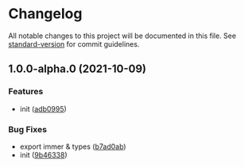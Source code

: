 # Changelog

All notable changes to this project will be documented in this file. See [standard-version](https://github.com/conventional-changelog/standard-version) for commit guidelines.

## 1.0.0-alpha.0 (2021-10-09)


### Features

* init ([adb0995](https://github.com/Keylenn/cohookjs/commit/adb099501bf0804670deb6928ec1aa3cb86335c5))


### Bug Fixes

* export immer & types ([b7ad0ab](https://github.com/Keylenn/cohookjs/commit/b7ad0ab8f400c32b92d5c70bcc48f7db6a085430))
* init ([9b46338](https://github.com/Keylenn/cohookjs/commit/9b4633825a8b18e066ab1ba5f09ef85ec4e0ab60))
